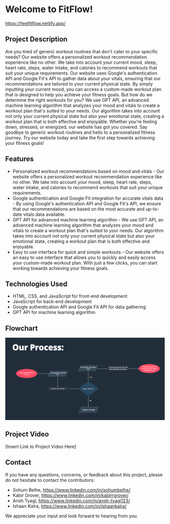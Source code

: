 # Welcome to FitFlow!

https://feelfitflow.netlify.app/

## Project Description

Are you tired of generic workout routines that don't cater to your specific needs? Our website offers a personalized workout recommendation experience like no other. We take into account your current mood, sleep, heart rate, steps, water intake, and calories to recommend workouts that suit your unique requirements.
Our website uses Google's authentication API and Google Fit's API to gather data about your vitals, ensuring that our recommendations are tailored to your current physical state. By simply inputting your current mood, you can access a custom-made workout plan that is designed to help you achieve your fitness goals.
But how do we determine the right workouts for you? We use GPT API, an advanced machine learning algorithm that analyzes your mood and vitals to create a workout plan that's suited to your needs. Our algorithm takes into account not only your current physical state but also your emotional state, creating a workout plan that is both effective and enjoyable.
Whether you're feeling down, stressed, or energized, our website has got you covered. Say goodbye to generic workout routines and hello to a personalized fitness journey. Try our website today and take the first step towards achieving your fitness goals!
## Features

- Personalized workout recommendations based on mood and vitals - Our website offers a personalized workout recommendation experience like no other. We take into account your mood, sleep, heart rate, steps, water intake, and calories to recommend workouts that suit your unique requirements.
- Google authentication and Google Fit integration for accurate vitals data - By using Google's authentication API and Google Fit's API, we ensure that our recommendations are based on the most accurate and up-to-date vitals data available.
- GPT API for advanced machine learning algorithm - We use GPT API, an advanced machine learning algorithm that analyzes your mood and vitals to create a workout plan that's suited to your needs. Our algorithm takes into account not only your current physical state but also your emotional state, creating a workout plan that is both effective and enjoyable.
- Easy to use interface for quick and simple workouts - Our website offers an easy to use interface that allows you to quickly and easily access your custom-made workout plan. With just a few clicks, you can start working towards achieving your fitness goals.


## Technologies Used

- HTML, CSS, and JavaScript for front-end development
- JavaScript for back-end development
- Google authentication API and Google Fit API for data gathering
- GPT API for machine learning algorithm


## Flowchart

![](Artifacts/Flowchart.png)

## Project Video

[Insert Link to Project Video Here]

## Contact

If you have any questions, concerns, or feedback about this project, please do not hesitate to contact the contributors: 
- Sohum Belhe, https://www.linkedin.com/in/sohumbelhe/
- Kabir Grover, https://www.linkedin.com/in/kabirrgrover/
- Ansh Tyagi, https://www.linkedin.com/in/ansh-tyagi123/
- Ishaan Kalra, https://www.linkedin.com/in/ishaankalra/

We appreciate your input and look forward to hearing from you.



